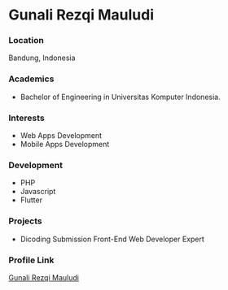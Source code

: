 # Gunali Rezqi Mauludi

### Location

Bandung, Indonesia

### Academics

- Bachelor of Engineering in Universitas Komputer Indonesia.

### Interests

- Web Apps Development
- Mobile Apps Development

### Development

- PHP
- Javascript
- Flutter

### Projects

- Dicoding Submission Front-End Web Developer Expert

### Profile Link

[Gunali Rezqi Mauludi](https://github.com/gunalirezqimauludi)
